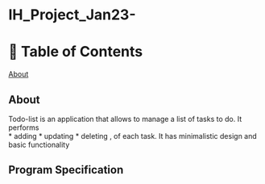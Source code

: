 # IH_Project_Jan23-
 #  📝 Table of Contents #
   [About](#About "Goto About")
   
 
  ## About ##
Todo-list is an application that allows to manage a list of tasks to do.
It performs  
           * adding
           * updating
           * deleting , of each task.
           It has minimalistic design and basic functionality 
           
## Program Specification ## 


   
              
